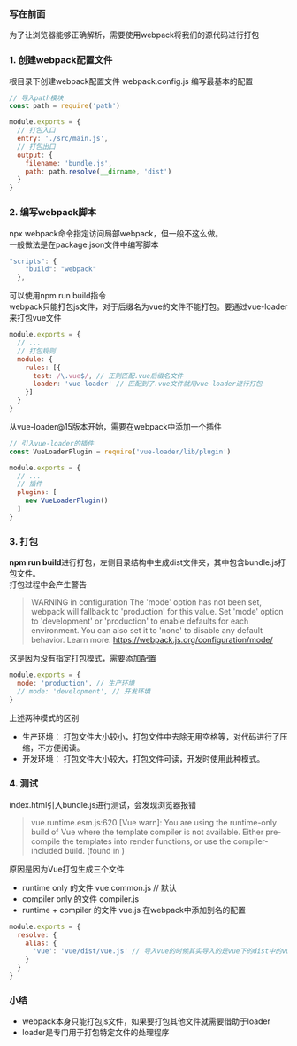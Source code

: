 ### 写在前面
为了让浏览器能够正确解析，需要使用webpack将我们的源代码进行打包
### 1. 创建webpack配置文件
根目录下创建webpack配置文件 webpack.config.js 编写最基本的配置
```js
// 导入path模块
const path = require('path')

module.exports = {
  // 打包入口
  entry: './src/main.js',
  // 打包出口
  output: {
    filename: 'bundle.js',
    path: path.resolve(__dirname, 'dist')
  }
}
```
### 2. 编写webpack脚本
npx webpack命令指定访问局部webpack，但一般不这么做。  
一般做法是在package.json文件中编写脚本
```js
"scripts": {
    "build": "webpack"
  },
```
可以使用npm run build指令  
webpack只能打包js文件，对于后缀名为vue的文件不能打包。要通过vue-loader来打包vue文件  
```js
module.exports = {
  // ...
  // 打包规则
  module: {
    rules: [{
      test: /\.vue$/, // 正则匹配.vue后缀名文件
      loader: 'vue-loader' // 匹配到了.vue文件就用vue-loader进行打包
    }]
  }
}
```
从vue-loader@15版本开始，需要在webpack中添加一个插件
```js
// 引入vue-loader的插件
const VueLoaderPlugin = require('vue-loader/lib/plugin')

module.exports = {
  // ...
  // 插件
  plugins: [
    new VueLoaderPlugin()
  ]
}
```

### 3. 打包
**npm run build**进行打包，左侧目录结构中生成dist文件夹，其中包含bundle.js打包文件。  
打包过程中会产生警告  
> WARNING in configuration
The 'mode' option has not been set, webpack will fallback to 'production' for this value. Set 'mode' option to 'development' or 'production' to enable defaults for each environment.
You can also set it to 'none' to disable any default behavior. Learn more: https://webpack.js.org/configuration/mode/

这是因为没有指定打包模式，需要添加配置
```js
module.exports = {
  mode: 'production', // 生产环境
  // mode: 'development', // 开发环境
}
```
上述两种模式的区别
- 生产环境： 打包文件大小较小，打包文件中去除无用空格等，对代码进行了压缩，不方便阅读。
- 开发环境： 打包文件大小较大，打包文件可读，开发时使用此种模式。

### 4. 测试
index.html引入bundle.js进行测试，会发现浏览器报错
> vue.runtime.esm.js:620 [Vue warn]: You are using the runtime-only build of Vue where the template compiler is not available. Either pre-compile the templates into render functions, or use the compiler-included build.
(found in <Root>)  

原因是因为Vue打包生成三个文件
- runtime only 的文件 vue.common.js // 默认
- compiler only 的文件 compiler.js
- runtime + compiler 的文件 vue.js
在webpack中添加别名的配置
```js
module.exports = {
  resolve: {
    alias: {
      'vue': 'vue/dist/vue.js' // 导入vue的时候其实导入的是vue下的dist中的vue.js
    }
  }
}
```

### 小结
- webpack本身只能打包js文件，如果要打包其他文件就需要借助于loader
- loader是专门用于打包特定文件的处理程序
